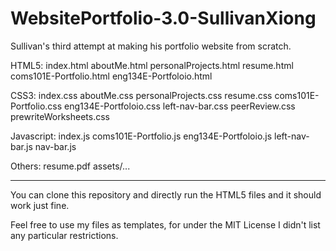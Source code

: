 # WebsitePortfolio-3.0-SullivanXiong
Sullivan's third attempt at making his portfolio website from scratch.

HTML5:
    index.html
    aboutMe.html
    personalProjects.html
    resume.html
    coms101E-Portfolio.html
    eng134E-Portfoloio.html


CSS3:
    index.css
    aboutMe.css
    personalProjects.css
    resume.css
    coms101E-Portfolio.css
    eng134E-Portfoloio.css
    left-nav-bar.css
    peerReview.css
    prewriteWorksheets.css

Javascript:
    index.js
    coms101E-Portfolio.js
    eng134E-Portfoloio.js
    left-nav-bar.js
    nav-bar.js

Others:
    resume.pdf
    assets/...

------------------------------------------------------------------------------------------------------------------------------------------

You can clone this repository and directly run the HTML5 files and it should work just fine.

Feel free to use my files as templates, for under the MIT License I didn't list any particular restrictions.
